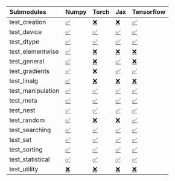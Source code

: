 | Submodules        | Numpy                                                                                                                           | Torch                                                                                                                           | Jax                                                                                                                             | Tensorflow                                                                                                                      |
|:------------------|:--------------------------------------------------------------------------------------------------------------------------------|:--------------------------------------------------------------------------------------------------------------------------------|:--------------------------------------------------------------------------------------------------------------------------------|:--------------------------------------------------------------------------------------------------------------------------------|
| test_creation     | <a href="https://github.com/unifyai/ivy/runs/8160811311?check_suite_focus=true" rel="noopener noreferrer" target="_blank">✅</a> | <a href="https://github.com/unifyai/ivy/runs/8160813081?check_suite_focus=true" rel="noopener noreferrer" target="_blank">❌</a> | <a href="https://github.com/unifyai/ivy/runs/8160814981?check_suite_focus=true" rel="noopener noreferrer" target="_blank">❌</a> | <a href="https://github.com/unifyai/ivy/runs/8160817192?check_suite_focus=true" rel="noopener noreferrer" target="_blank">✅</a> |
| test_device       | <a href="https://github.com/unifyai/ivy/runs/8160811440?check_suite_focus=true" rel="noopener noreferrer" target="_blank">✅</a> | <a href="https://github.com/unifyai/ivy/runs/8160813198?check_suite_focus=true" rel="noopener noreferrer" target="_blank">✅</a> | <a href="https://github.com/unifyai/ivy/runs/8160815114?check_suite_focus=true" rel="noopener noreferrer" target="_blank">✅</a> | <a href="https://github.com/unifyai/ivy/runs/8160817296?check_suite_focus=true" rel="noopener noreferrer" target="_blank">✅</a> |
| test_dtype        | <a href="https://github.com/unifyai/ivy/runs/8160811563?check_suite_focus=true" rel="noopener noreferrer" target="_blank">✅</a> | <a href="https://github.com/unifyai/ivy/runs/8160813320?check_suite_focus=true" rel="noopener noreferrer" target="_blank">✅</a> | <a href="https://github.com/unifyai/ivy/runs/8160815255?check_suite_focus=true" rel="noopener noreferrer" target="_blank">✅</a> | <a href="https://github.com/unifyai/ivy/runs/8160817390?check_suite_focus=true" rel="noopener noreferrer" target="_blank">✅</a> |
| test_elementwise  | <a href="https://github.com/unifyai/ivy/runs/8160811670?check_suite_focus=true" rel="noopener noreferrer" target="_blank">✅</a> | <a href="https://github.com/unifyai/ivy/runs/8160813432?check_suite_focus=true" rel="noopener noreferrer" target="_blank">❌</a> | <a href="https://github.com/unifyai/ivy/runs/8160815390?check_suite_focus=true" rel="noopener noreferrer" target="_blank">❌</a> | <a href="https://github.com/unifyai/ivy/runs/8160817477?check_suite_focus=true" rel="noopener noreferrer" target="_blank">❌</a> |
| test_general      | <a href="https://github.com/unifyai/ivy/runs/8160811782?check_suite_focus=true" rel="noopener noreferrer" target="_blank">✅</a> | <a href="https://github.com/unifyai/ivy/runs/8160813550?check_suite_focus=true" rel="noopener noreferrer" target="_blank">❌</a> | <a href="https://github.com/unifyai/ivy/runs/8160815532?check_suite_focus=true" rel="noopener noreferrer" target="_blank">✅</a> | <a href="https://github.com/unifyai/ivy/runs/8160817585?check_suite_focus=true" rel="noopener noreferrer" target="_blank">❌</a> |
| test_gradients    | <a href="https://github.com/unifyai/ivy/runs/8160811951?check_suite_focus=true" rel="noopener noreferrer" target="_blank">✅</a> | <a href="https://github.com/unifyai/ivy/runs/8160813671?check_suite_focus=true" rel="noopener noreferrer" target="_blank">❌</a> | <a href="https://github.com/unifyai/ivy/runs/8160815665?check_suite_focus=true" rel="noopener noreferrer" target="_blank">✅</a> | <a href="https://github.com/unifyai/ivy/runs/8160817700?check_suite_focus=true" rel="noopener noreferrer" target="_blank">✅</a> |
| test_linalg       | <a href="https://github.com/unifyai/ivy/runs/8160812059?check_suite_focus=true" rel="noopener noreferrer" target="_blank">✅</a> | <a href="https://github.com/unifyai/ivy/runs/8160813776?check_suite_focus=true" rel="noopener noreferrer" target="_blank">❌</a> | <a href="https://github.com/unifyai/ivy/runs/8160815809?check_suite_focus=true" rel="noopener noreferrer" target="_blank">❌</a> | <a href="https://github.com/unifyai/ivy/runs/8160817804?check_suite_focus=true" rel="noopener noreferrer" target="_blank">❌</a> |
| test_manipulation | <a href="https://github.com/unifyai/ivy/runs/8160812141?check_suite_focus=true" rel="noopener noreferrer" target="_blank">✅</a> | <a href="https://github.com/unifyai/ivy/runs/8160813883?check_suite_focus=true" rel="noopener noreferrer" target="_blank">✅</a> | <a href="https://github.com/unifyai/ivy/runs/8160815961?check_suite_focus=true" rel="noopener noreferrer" target="_blank">✅</a> | <a href="https://github.com/unifyai/ivy/runs/8160817897?check_suite_focus=true" rel="noopener noreferrer" target="_blank">✅</a> |
| test_meta         | <a href="https://github.com/unifyai/ivy/runs/8160812249?check_suite_focus=true" rel="noopener noreferrer" target="_blank">✅</a> | <a href="https://github.com/unifyai/ivy/runs/8160813967?check_suite_focus=true" rel="noopener noreferrer" target="_blank">✅</a> | <a href="https://github.com/unifyai/ivy/runs/8160816095?check_suite_focus=true" rel="noopener noreferrer" target="_blank">✅</a> | <a href="https://github.com/unifyai/ivy/runs/8160818014?check_suite_focus=true" rel="noopener noreferrer" target="_blank">✅</a> |
| test_nest         | <a href="https://github.com/unifyai/ivy/runs/8160812363?check_suite_focus=true" rel="noopener noreferrer" target="_blank">✅</a> | <a href="https://github.com/unifyai/ivy/runs/8160814069?check_suite_focus=true" rel="noopener noreferrer" target="_blank">✅</a> | <a href="https://github.com/unifyai/ivy/runs/8160816218?check_suite_focus=true" rel="noopener noreferrer" target="_blank">✅</a> | <a href="https://github.com/unifyai/ivy/runs/8160818134?check_suite_focus=true" rel="noopener noreferrer" target="_blank">✅</a> |
| test_random       | <a href="https://github.com/unifyai/ivy/runs/8160812484?check_suite_focus=true" rel="noopener noreferrer" target="_blank">✅</a> | <a href="https://github.com/unifyai/ivy/runs/8160814210?check_suite_focus=true" rel="noopener noreferrer" target="_blank">❌</a> | <a href="https://github.com/unifyai/ivy/runs/8160816346?check_suite_focus=true" rel="noopener noreferrer" target="_blank">❌</a> | <a href="https://github.com/unifyai/ivy/runs/8160818253?check_suite_focus=true" rel="noopener noreferrer" target="_blank">✅</a> |
| test_searching    | <a href="https://github.com/unifyai/ivy/runs/8160812593?check_suite_focus=true" rel="noopener noreferrer" target="_blank">✅</a> | <a href="https://github.com/unifyai/ivy/runs/8160814323?check_suite_focus=true" rel="noopener noreferrer" target="_blank">✅</a> | <a href="https://github.com/unifyai/ivy/runs/8160816520?check_suite_focus=true" rel="noopener noreferrer" target="_blank">✅</a> | <a href="https://github.com/unifyai/ivy/runs/8160818349?check_suite_focus=true" rel="noopener noreferrer" target="_blank">✅</a> |
| test_set          | <a href="https://github.com/unifyai/ivy/runs/8160812699?check_suite_focus=true" rel="noopener noreferrer" target="_blank">✅</a> | <a href="https://github.com/unifyai/ivy/runs/8160814447?check_suite_focus=true" rel="noopener noreferrer" target="_blank">✅</a> | <a href="https://github.com/unifyai/ivy/runs/8160816654?check_suite_focus=true" rel="noopener noreferrer" target="_blank">✅</a> | <a href="https://github.com/unifyai/ivy/runs/8160818466?check_suite_focus=true" rel="noopener noreferrer" target="_blank">✅</a> |
| test_sorting      | <a href="https://github.com/unifyai/ivy/runs/8160812776?check_suite_focus=true" rel="noopener noreferrer" target="_blank">✅</a> | <a href="https://github.com/unifyai/ivy/runs/8160814574?check_suite_focus=true" rel="noopener noreferrer" target="_blank">✅</a> | <a href="https://github.com/unifyai/ivy/runs/8160816819?check_suite_focus=true" rel="noopener noreferrer" target="_blank">✅</a> | <a href="https://github.com/unifyai/ivy/runs/8160818568?check_suite_focus=true" rel="noopener noreferrer" target="_blank">✅</a> |
| test_statistical  | <a href="https://github.com/unifyai/ivy/runs/8160812882?check_suite_focus=true" rel="noopener noreferrer" target="_blank">✅</a> | <a href="https://github.com/unifyai/ivy/runs/8160814704?check_suite_focus=true" rel="noopener noreferrer" target="_blank">✅</a> | <a href="https://github.com/unifyai/ivy/runs/8160816951?check_suite_focus=true" rel="noopener noreferrer" target="_blank">✅</a> | <a href="https://github.com/unifyai/ivy/runs/8160818684?check_suite_focus=true" rel="noopener noreferrer" target="_blank">✅</a> |
| test_utility      | <a href="https://github.com/unifyai/ivy/runs/8160812972?check_suite_focus=true" rel="noopener noreferrer" target="_blank">❌</a> | <a href="https://github.com/unifyai/ivy/runs/8160814848?check_suite_focus=true" rel="noopener noreferrer" target="_blank">❌</a> | <a href="https://github.com/unifyai/ivy/runs/8160817087?check_suite_focus=true" rel="noopener noreferrer" target="_blank">❌</a> | <a href="https://github.com/unifyai/ivy/runs/8160818772?check_suite_focus=true" rel="noopener noreferrer" target="_blank">❌</a> |